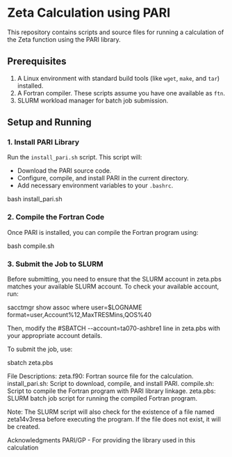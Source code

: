 # Zeta Calculation using PARI

This repository contains scripts and source files for running a calculation of the Zeta function using the PARI library.

## Prerequisites

1. A Linux environment with standard build tools (like `wget`, `make`, and `tar`) installed.
2. A Fortran compiler. These scripts assume you have one available as `ftn`.
3. SLURM workload manager for batch job submission.

## Setup and Running

### 1. Install PARI Library

Run the `install_pari.sh` script. This script will:
- Download the PARI source code.
- Configure, compile, and install PARI in the current directory.
- Add necessary environment variables to your `.bashrc`.

bash install_pari.sh

### 2. Compile the Fortran Code

Once PARI is installed, you can compile the Fortran program using:

bash compile.sh


### 3. Submit the Job to SLURM

Before submitting, you need to ensure that the SLURM account in zeta.pbs matches your available SLURM account. To check your available account, run:

sacctmgr show assoc where user=$LOGNAME format=user,Account%12,MaxTRESMins,QOS%40

Then, modify the #SBATCH --account=ta070-ashbre1 line in zeta.pbs with your appropriate account details.

To submit the job, use:

sbatch zeta.pbs



File Descriptions:
zeta.f90: Fortran source file for the calculation.
install_pari.sh: Script to download, compile, and install PARI.
compile.sh: Script to compile the Fortran program with PARI library linkage.
zeta.pbs: SLURM batch job script for running the compiled Fortran program.

Note: The SLURM script will also check for the existence of a file named zeta14v3resa before executing the program. If the file does not exist, it will be created.

Acknowledgments
PARI/GP - For providing the library used in this calculation
